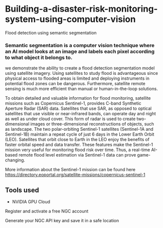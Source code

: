 # Building-a-disaster-risk-monitoring-system-using-computer-vision
Flood detection using semantic segmentation 



### Semantic segmentation is a computer vision technique where an AI model looks at an image and labels each pixel according to what object it belongs to.

we demonstrate the ability to create a flood detection segmentation model using satellite imagery. Using satellites to study flood is advantageous since physical access to flooded areas is limited and deploying instruments in potential flood zones can be dangerous. Furthermore, satellite remote sensing is much more efficient than manual or human-in-the-loop solutions.

To obtain detailed and valuable information for flood monitoring, satellite missions such as Copernicus Sentinel-1, provides C-band Synthetic Aperture Radar (SAR) data. Satellites that use SAR, as opposed to optical satellites that use visible or near-infrared bands, can operate day and night as well as under cloud cover. This form of radar is used to create two-dimensional images or three-dimensional reconstructions of objects, such as landscape. The two polar-orbiting Sentinel-1 satellites (Sentinel-1A and Sentinel-1B) maintain a repeat cycle of just 6 days in the Lower Earth Orbit (LEO). Satellites that orbit close to Earth in the LEO enjoy the benefits of faster orbital speed and data transfer. These features make the Sentinel-1 mission very useful for monitoring flood risk over time. Thus, a real-time AI-based remote flood level estimation via Sentinel-1 data can prove game-changing. 

More information about the Sentinel-1 mission can be found here https://directory.eoportal.org/satellite-missions/copernicus-sentinel-1 


## Tools used 

* NVIDIA GPU Cloud

Register and activate a free NGC account

Generate your NGC API key and save it in a safe location
